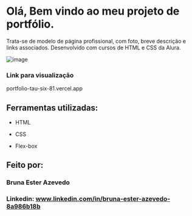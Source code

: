 # Olá, Bem vindo ao meu projeto de portfólio.
Trata-se de modelo de página profissional, com foto, breve descrição e links associados. Desenvolvido com cursos de HTML e CSS da Alura.

![image](https://user-images.githubusercontent.com/77756047/211304452-220fedf0-f91b-490f-8a65-a60ce860bc5c.png)

### Link para visualização
portfolio-tau-six-81.vercel.app

## Ferramentas utilizadas:

* HTML

* CSS

* Flex-box

## Feito por:

### Bruna Ester Azevedo

### Linkedin: www.linkedin.com/in/bruna-ester-azevedo-8a986b18b


